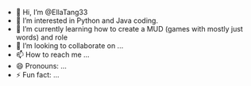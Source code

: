 - 👋 Hi, I’m @EllaTang33
- 👀 I’m interested in Python and Java coding. 
- 🌱 I’m currently learning how to create a MUD (games with mostly just words) and role
- 💞️ I’m looking to collaborate on ...
- 📫 How to reach me ...
- 😄 Pronouns: ...
- ⚡ Fun fact: ...

<!---
EllaTang33/EllaTang33 is a ✨ special ✨ repository because its `README.md` (this file) appears on your GitHub profile.
You can click the Preview link to take a look at your changes.
--->
